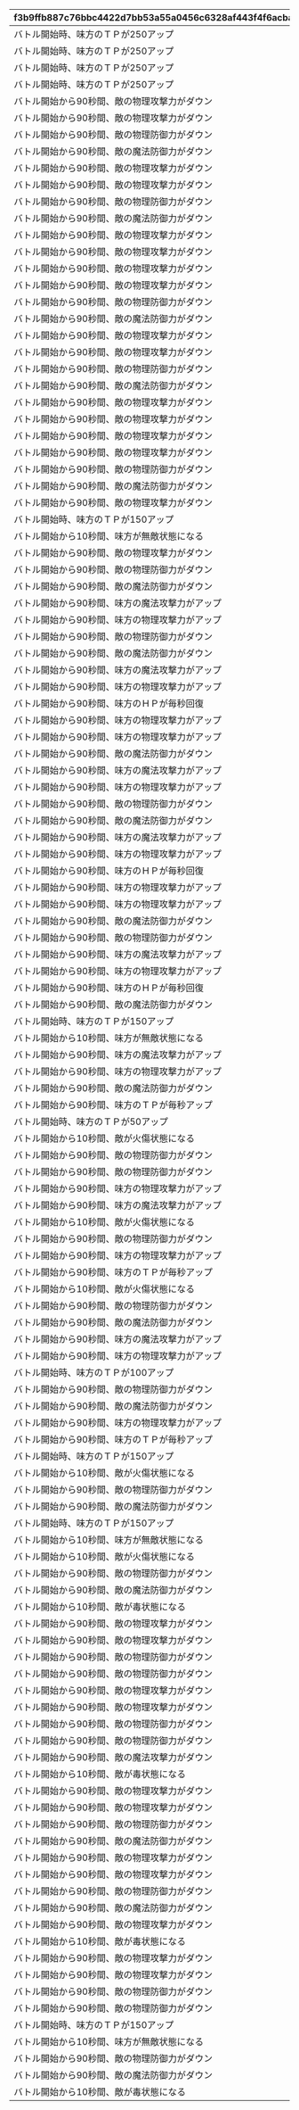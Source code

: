 |f3b9ffb887c76bbc4422d7bb53a55a0456c6328af443f4f6acba799d726905d8|3fa7baf8e708d918a2fdb474157439a044f3bed961d9c4a3c4ae148abeae0b52|413f7333d3ab2da32c9a6993d99f870a9ae1aa2b950c7fe2caa5d7cae74d12e4|4d54a161be5f6cf1f27bcf8f6afdaea6dfb94806f9ca662a81256fb563196267|2a0cae313b19820c523d594b3e02bc408877850f14ed43d776224cf1489697af|7fcc287746848b2104d5c04815cf55d8d7f675149acc9ad475c266ad9d3cb56c|c45adc43b7452671f063ec2b8d4a6f32c3f0235f22fe1925ffe16e2c14e36596|64a79b05d97635cf6bd1de92609b14f7bcdad63b46b7400bb8c450626be8dd3f|
| --- | --- | --- | --- | --- | --- | --- | --- |
|バトル開始時、味方のＴＰが250アップ|0|2|1005|1005|1005|ＴＰ250アップ|0|
|バトル開始時、味方のＴＰが250アップ|0|2|1006|1006|1006|ＴＰ250アップ|0|
|バトル開始時、味方のＴＰが250アップ|0|2|1007|1007|1007|ＴＰ250アップ|0|
|バトル開始時、味方のＴＰが250アップ|0|2|1008|1008|1008|ＴＰ250アップ|0|
|バトル開始から90秒間、敵の物理攻撃力がダウン|27160000000000|1|100501|1005|100501|物理攻撃ダウン90秒|36000|
|バトル開始から90秒間、敵の物理攻撃力がダウン|26040000000000|1|100502|1005|100502|物理攻撃ダウン90秒|36000|
|バトル開始から90秒間、敵の物理防御力がダウン|25200000000000|1|100503|1005|100503|物理防御ダウン90秒|36000|
|バトル開始から90秒間、敵の魔法防御力がダウン|24360000000000|1|100504|1005|100504|魔法防御ダウン90秒|36000|
|バトル開始から90秒間、敵の物理攻撃力がダウン|23520000000000|1|100505|1005|100505|物理攻撃ダウン90秒|36000|
|バトル開始から90秒間、敵の物理攻撃力がダウン|22400000000000|1|100506|1005|100506|物理攻撃ダウン90秒|36000|
|バトル開始から90秒間、敵の物理防御力がダウン|21560000000000|1|100507|1005|100507|物理防御ダウン90秒|36000|
|バトル開始から90秒間、敵の魔法防御力がダウン|20720000000000|1|100508|1005|100508|魔法防御ダウン90秒|36000|
|バトル開始から90秒間、敵の物理攻撃力がダウン|19600000000000|1|100509|1005|100509|物理攻撃ダウン90秒|36000|
|バトル開始から90秒間、敵の物理攻撃力がダウン|18760000000000|1|100510|1005|100510|物理攻撃ダウン90秒|36000|
|バトル開始から90秒間、敵の物理攻撃力がダウン|17920000000000|1|100511|1005|100511|物理攻撃ダウン90秒|36000|
|バトル開始から90秒間、敵の物理攻撃力がダウン|16800000000000|1|100512|1005|100512|物理攻撃ダウン90秒|36000|
|バトル開始から90秒間、敵の物理防御力がダウン|15960000000000|1|100513|1005|100513|物理防御ダウン90秒|36000|
|バトル開始から90秒間、敵の魔法防御力がダウン|15120000000000|1|100514|1005|100514|魔法防御ダウン90秒|36000|
|バトル開始から90秒間、敵の物理攻撃力がダウン|14280000000000|1|100515|1005|100515|物理攻撃ダウン90秒|36000|
|バトル開始から90秒間、敵の物理攻撃力がダウン|13160000000000|1|100516|1005|100516|物理攻撃ダウン90秒|36000|
|バトル開始から90秒間、敵の物理防御力がダウン|12320000000000|1|100517|1005|100517|物理防御ダウン90秒|36000|
|バトル開始から90秒間、敵の魔法防御力がダウン|11480000000000|1|100518|1005|100518|魔法防御ダウン90秒|36000|
|バトル開始から90秒間、敵の物理攻撃力がダウン|10360000000000|1|100519|1005|100519|物理攻撃ダウン90秒|36000|
|バトル開始から90秒間、敵の物理攻撃力がダウン|9520000000000|1|100520|1005|100520|物理攻撃ダウン90秒|36000|
|バトル開始から90秒間、敵の物理攻撃力がダウン|8680000000000|1|100521|1005|100521|物理攻撃ダウン90秒|36000|
|バトル開始から90秒間、敵の物理攻撃力がダウン|7560000000000|1|100522|1005|100522|物理攻撃ダウン90秒|36000|
|バトル開始から90秒間、敵の物理防御力がダウン|6720000000000|1|100523|1005|100523|物理防御ダウン90秒|36000|
|バトル開始から90秒間、敵の魔法防御力がダウン|5880000000000|1|100524|1005|100524|魔法防御ダウン90秒|36000|
|バトル開始から90秒間、敵の物理攻撃力がダウン|5040000000000|1|100525|1005|100525|物理攻撃ダウン90秒|36000|
|バトル開始時、味方のＴＰが150アップ|3920000000000|1|100526|1005|100526|ＴＰ150アップ|36000|
|バトル開始から10秒間、味方が無敵状態になる|3080000000000|1|100527|1005|100527|無敵10秒|36000|
|バトル開始から90秒間、敵の物理攻撃力がダウン|2240000000000|1|100528|1005|100528|物理攻撃ダウン90秒|36000|
|バトル開始から90秒間、敵の物理防御力がダウン|1120000000000|1|100529|1005|100529|物理防御ダウン90秒|36000|
|バトル開始から90秒間、敵の魔法防御力がダウン|280000000000|1|100530|1005|100530|魔法防御ダウン90秒|36000|
|バトル開始から90秒間、味方の魔法攻撃力がアップ|43650000000000|1|100601|1006|100601|魔法攻撃アップ90秒|36000|
|バトル開始から90秒間、味方の物理攻撃力がアップ|41850000000000|1|100602|1006|100602|物理攻撃アップ90秒|36000|
|バトル開始から90秒間、敵の物理防御力がダウン|40500000000000|1|100603|1006|100603|物理防御ダウン90秒|36000|
|バトル開始から90秒間、敵の魔法防御力がダウン|39150000000000|1|100604|1006|100604|魔法防御ダウン90秒|36000|
|バトル開始から90秒間、味方の魔法攻撃力がアップ|37800000000000|1|100605|1006|100605|魔法攻撃アップ90秒|36000|
|バトル開始から90秒間、味方の物理攻撃力がアップ|36000000000000|1|100606|1006|100606|物理攻撃アップ90秒|36000|
|バトル開始から90秒間、味方のＨＰが毎秒回復|34650000000000|1|100607|1006|100607|毎秒ＨＰ回復90秒|36000|
|バトル開始から90秒間、味方の物理攻撃力がアップ|33300000000000|1|100608|1006|100608|物理攻撃アップ90秒|36000|
|バトル開始から90秒間、味方の物理攻撃力がアップ|31500000000000|1|100609|1006|100609|物理攻撃アップ90秒|36000|
|バトル開始から90秒間、敵の魔法防御力がダウン|30150000000000|1|100610|1006|100610|魔法防御ダウン90秒|36000|
|バトル開始から90秒間、味方の魔法攻撃力がアップ|28800000000000|1|100611|1006|100611|魔法攻撃アップ90秒|36000|
|バトル開始から90秒間、味方の物理攻撃力がアップ|27000000000000|1|100612|1006|100612|物理攻撃アップ90秒|36000|
|バトル開始から90秒間、敵の物理防御力がダウン|25650000000000|1|100613|1006|100613|物理防御ダウン90秒|36000|
|バトル開始から90秒間、敵の魔法防御力がダウン|24300000000000|1|100614|1006|100614|魔法防御ダウン90秒|36000|
|バトル開始から90秒間、味方の魔法攻撃力がアップ|22950000000000|1|100615|1006|100615|魔法攻撃アップ90秒|36000|
|バトル開始から90秒間、味方の物理攻撃力がアップ|21150000000000|1|100616|1006|100616|物理攻撃アップ90秒|36000|
|バトル開始から90秒間、味方のＨＰが毎秒回復|19800000000000|1|100617|1006|100617|毎秒ＨＰ回復90秒|36000|
|バトル開始から90秒間、味方の物理攻撃力がアップ|18450000000000|1|100618|1006|100618|物理攻撃アップ90秒|36000|
|バトル開始から90秒間、味方の物理攻撃力がアップ|16650000000000|1|100619|1006|100619|物理攻撃アップ90秒|36000|
|バトル開始から90秒間、敵の魔法防御力がダウン|15300000000000|1|100620|1006|100620|魔法防御ダウン90秒|36000|
|バトル開始から90秒間、敵の物理防御力がダウン|13950000000000|1|100621|1006|100621|物理防御ダウン90秒|36000|
|バトル開始から90秒間、味方の魔法攻撃力がアップ|12150000000000|1|100622|1006|100622|魔法攻撃アップ90秒|36000|
|バトル開始から90秒間、味方の物理攻撃力がアップ|10800000000000|1|100623|1006|100623|物理攻撃アップ90秒|36000|
|バトル開始から90秒間、味方のＨＰが毎秒回復|9450000000000|1|100624|1006|100624|毎秒ＨＰ回復90秒|36000|
|バトル開始から90秒間、敵の魔法防御力がダウン|8100000000000|1|100625|1006|100625|魔法防御ダウン90秒|36000|
|バトル開始時、味方のＴＰが150アップ|6300000000000|1|100626|1006|100626|ＴＰ150アップ|36000|
|バトル開始から10秒間、味方が無敵状態になる|4950000000000|1|100627|1006|100627|無敵10秒|36000|
|バトル開始から90秒間、味方の魔法攻撃力がアップ|3600000000000|1|100628|1006|100628|魔法攻撃アップ90秒|36000|
|バトル開始から90秒間、味方の物理攻撃力がアップ|1800000000000|1|100629|1006|100629|物理攻撃アップ90秒|36000|
|バトル開始から90秒間、敵の魔法防御力がダウン|450000000000|1|100630|1006|100630|魔法防御ダウン90秒|36000|
|バトル開始から90秒間、味方のＴＰが毎秒アップ|27160000000000|1|100701|1007|100701|毎秒ＴＰアップ90秒|36000|
|バトル開始時、味方のＴＰが50アップ|26040000000000|1|100702|1007|100702|ＴＰ50アップ|36000|
|バトル開始から10秒間、敵が火傷状態になる|25200000000000|1|100703|1007|100703|火傷ダメージ10秒|36000|
|バトル開始から90秒間、敵の物理防御力がダウン|24360000000000|1|100704|1007|100704|物理防御ダウン90秒|36000|
|バトル開始から90秒間、敵の物理防御力がダウン|23520000000000|1|100705|1007|100705|物理防御ダウン90秒|36000|
|バトル開始から90秒間、味方の物理攻撃力がアップ|22400000000000|1|100706|1007|100706|物理攻撃アップ90秒|36000|
|バトル開始から90秒間、味方の魔法攻撃力がアップ|21560000000000|1|100707|1007|100707|魔法攻撃アップ90秒|36000|
|バトル開始から10秒間、敵が火傷状態になる|20720000000000|1|100708|1007|100708|火傷ダメージ10秒|36000|
|バトル開始から90秒間、敵の物理防御力がダウン|19600000000000|1|100709|1007|100709|物理防御ダウン90秒|36000|
|バトル開始から90秒間、味方の物理攻撃力がアップ|18760000000000|1|100710|1007|100710|物理攻撃アップ90秒|36000|
|バトル開始から90秒間、味方のＴＰが毎秒アップ|17920000000000|1|100711|1007|100711|毎秒ＴＰアップ90秒|36000|
|バトル開始から10秒間、敵が火傷状態になる|16800000000000|1|100712|1007|100712|火傷ダメージ10秒|36000|
|バトル開始から90秒間、敵の物理防御力がダウン|15960000000000|1|100713|1007|100713|物理防御ダウン90秒|36000|
|バトル開始から90秒間、敵の魔法防御力がダウン|15120000000000|1|100714|1007|100714|魔法防御ダウン90秒|36000|
|バトル開始から90秒間、味方の魔法攻撃力がアップ|14280000000000|1|100715|1007|100715|魔法攻撃アップ90秒|36000|
|バトル開始から90秒間、味方の物理攻撃力がアップ|13160000000000|1|100716|1007|100716|物理攻撃アップ90秒|36000|
|バトル開始時、味方のＴＰが100アップ|12320000000000|1|100717|1007|100717|ＴＰ100アップ|36000|
|バトル開始から90秒間、敵の物理防御力がダウン|11480000000000|1|100718|1007|100718|物理防御ダウン90秒|36000|
|バトル開始から90秒間、敵の魔法防御力がダウン|10360000000000|1|100719|1007|100719|魔法防御ダウン90秒|36000|
|バトル開始から90秒間、味方の物理攻撃力がアップ|9520000000000|1|100720|1007|100720|物理攻撃アップ90秒|36000|
|バトル開始から90秒間、味方のＴＰが毎秒アップ|8680000000000|1|100721|1007|100721|毎秒ＴＰアップ90秒|36000|
|バトル開始時、味方のＴＰが150アップ|7560000000000|1|100722|1007|100722|ＴＰ150アップ|36000|
|バトル開始から10秒間、敵が火傷状態になる|6720000000000|1|100723|1007|100723|火傷ダメージ10秒|36000|
|バトル開始から90秒間、敵の物理防御力がダウン|5880000000000|1|100724|1007|100724|物理防御ダウン90秒|36000|
|バトル開始から90秒間、敵の魔法防御力がダウン|5040000000000|1|100725|1007|100725|魔法防御ダウン90秒|36000|
|バトル開始時、味方のＴＰが150アップ|3920000000000|1|100726|1007|100726|ＴＰ150アップ|36000|
|バトル開始から10秒間、味方が無敵状態になる|3080000000000|1|100727|1007|100727|無敵10秒|36000|
|バトル開始から10秒間、敵が火傷状態になる|2240000000000|1|100728|1007|100728|火傷ダメージ10秒|36000|
|バトル開始から90秒間、敵の物理防御力がダウン|1120000000000|1|100729|1007|100729|物理防御ダウン90秒|36000|
|バトル開始から90秒間、敵の魔法防御力がダウン|280000000000|1|100730|1007|100730|魔法防御ダウン90秒|36000|
|バトル開始から10秒間、敵が毒状態になる|43650000000000|1|100801|1008|100801|毒ダメージ10秒|36000|
|バトル開始から90秒間、敵の物理攻撃力がダウン|41850000000000|1|100802|1008|100802|物理攻撃ダウン90秒|36000|
|バトル開始から90秒間、敵の物理攻撃力がダウン|40500000000000|1|100803|1008|100803|物理攻撃ダウン90秒|36000|
|バトル開始から90秒間、敵の物理防御力がダウン|39150000000000|1|100804|1008|100804|物理防御ダウン90秒|36000|
|バトル開始から90秒間、敵の物理防御力がダウン|37800000000000|1|100805|1008|100805|物理防御ダウン90秒|36000|
|バトル開始から90秒間、敵の物理攻撃力がダウン|36000000000000|1|100806|1008|100806|物理攻撃ダウン90秒|36000|
|バトル開始から90秒間、敵の物理攻撃力がダウン|34650000000000|1|100807|1008|100807|物理攻撃ダウン90秒|36000|
|バトル開始から90秒間、敵の物理防御力がダウン|33300000000000|1|100808|1008|100808|物理防御ダウン90秒|36000|
|バトル開始から90秒間、敵の物理防御力がダウン|31500000000000|1|100809|1008|100809|物理防御ダウン90秒|36000|
|バトル開始から90秒間、敵の魔法攻撃力がダウン|30150000000000|1|100810|1008|100810|魔法攻撃ダウン90秒|36000|
|バトル開始から10秒間、敵が毒状態になる|28800000000000|1|100811|1008|100811|毒ダメージ10秒|36000|
|バトル開始から90秒間、敵の物理攻撃力がダウン|27000000000000|1|100812|1008|100812|物理攻撃ダウン90秒|36000|
|バトル開始から90秒間、敵の物理攻撃力がダウン|25650000000000|1|100813|1008|100813|物理攻撃ダウン90秒|36000|
|バトル開始から90秒間、敵の物理防御力がダウン|24300000000000|1|100814|1008|100814|物理防御ダウン90秒|36000|
|バトル開始から90秒間、敵の魔法防御力がダウン|22950000000000|1|100815|1008|100815|魔法防御ダウン90秒|36000|
|バトル開始から90秒間、敵の物理攻撃力がダウン|21150000000000|1|100816|1008|100816|物理攻撃ダウン90秒|36000|
|バトル開始から90秒間、敵の物理攻撃力がダウン|19800000000000|1|100817|1008|100817|物理攻撃ダウン90秒|36000|
|バトル開始から90秒間、敵の物理防御力がダウン|18450000000000|1|100818|1008|100818|物理防御ダウン90秒|36000|
|バトル開始から90秒間、敵の魔法防御力がダウン|16650000000000|1|100819|1008|100819|魔法防御ダウン90秒|36000|
|バトル開始から90秒間、敵の物理攻撃力がダウン|15300000000000|1|100820|1008|100820|物理攻撃ダウン90秒|36000|
|バトル開始から10秒間、敵が毒状態になる|13950000000000|1|100821|1008|100821|毒ダメージ10秒|36000|
|バトル開始から90秒間、敵の物理攻撃力がダウン|12150000000000|1|100822|1008|100822|物理攻撃ダウン90秒|36000|
|バトル開始から90秒間、敵の物理攻撃力がダウン|10800000000000|1|100823|1008|100823|物理攻撃ダウン90秒|36000|
|バトル開始から90秒間、敵の物理防御力がダウン|9450000000000|1|100824|1008|100824|物理防御ダウン90秒|36000|
|バトル開始から90秒間、敵の物理防御力がダウン|8100000000000|1|100825|1008|100825|物理防御ダウン90秒|36000|
|バトル開始時、味方のＴＰが150アップ|6300000000000|1|100826|1008|100826|ＴＰ150アップ|36000|
|バトル開始から10秒間、味方が無敵状態になる|4950000000000|1|100827|1008|100827|無敵10秒|36000|
|バトル開始から90秒間、敵の物理防御力がダウン|3600000000000|1|100828|1008|100828|物理防御ダウン90秒|36000|
|バトル開始から90秒間、敵の魔法防御力がダウン|1800000000000|1|100829|1008|100829|魔法防御ダウン90秒|36000|
|バトル開始から10秒間、敵が毒状態になる|450000000000|1|100830|1008|100830|毒ダメージ10秒|36000|